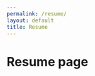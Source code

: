 ```yaml
---
permalink: /resume/
layout: default
title: Resume
---
```

# Resume page

<object data="../assets/pdfs/Georgia Crowther - Resume 2024.pdf" width="1000" height="1000" type='application/pdf'></object>